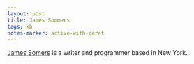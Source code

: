 ```yaml
---
layout: post
title: James Sommers
tags: kb
notes-marker: active-with-caret
---
```

[James Somers](https://jsomers.net/#writing) is a writer and programmer based in New York.